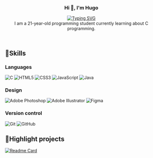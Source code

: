 <div align="center">
  <h3>Hi 👋, I'm Hugo</h3> 
  
  [![Typing SVG](https://readme-typing-svg.demolab.com/?repeat=false&height=18&vCenter=true&center=true&lines=Student+at+19+school)](https://git.io/typing-svg)\
  I am a 21-year-old programming student currently learning about C programming.
</div>
<br/>
<!--
<div align="center">
  <a href="https://github.com/anuraghazra/github-readme-stats">
  <img height=200 align="center" src="https://github-readme-stats.vercel.app/api?username=Tayra-dev&rank_icon=github&theme=nord&show_icons=true" />
  </a>
  <a href="https://github.com/anuraghazra/convoychat">
    <img height=200 align="center" src="https://github-readme-stats.vercel.app/api/top-langs?username=Tayra-dev&layout=compact&langs_count=8&card_width=320&theme=nord" />
  </a>
</div>
-->

## 📑Skills
### Languages
<p>

  ![C](https://img.shields.io/badge/c-%2300599C.svg?style=for-the-badge&logo=c&logoColor=white)
  ![HTML5](https://img.shields.io/badge/html5-%23E34F26.svg?style=for-the-badge&logo=html5&logoColor=white)
  ![CSS3](https://img.shields.io/badge/css3-%231572B6.svg?style=for-the-badge&logo=css3&logoColor=white)
  ![JavaScript](https://img.shields.io/badge/javascript-%23323330.svg?style=for-the-badge&logo=javascript&logoColor=%23F7DF1E)
  ![Java](https://img.shields.io/badge/java-%23ED8B00.svg?style=for-the-badge&logo=openjdk&logoColor=white)
</p>

### Design
<p>
  
  ![Adobe Photoshop](https://img.shields.io/badge/adobe%20photoshop-%2331A8FF.svg?style=for-the-badge&logo=adobe%20photoshop&logoColor=white)
  ![Adobe Illustrator](https://img.shields.io/badge/adobe%20illustrator-%23FF9A00.svg?style=for-the-badge&logo=adobe%20illustrator&logoColor=white)
  ![Figma](https://img.shields.io/badge/figma-%23F24E1E.svg?style=for-the-badge&logo=figma&logoColor=white)
</p>

### Version control
<p>
  
  ![Git](https://img.shields.io/badge/git-%23F05033.svg?style=for-the-badge&logo=git&logoColor=white)
  ![GitHub](https://img.shields.io/badge/github-%23121011.svg?style=for-the-badge&logo=github&logoColor=white)
</p>

## 📁Highlight projects
[![Readme Card](https://github-readme-stats.vercel.app/api/pin/?username=antoine-2beco&repo=minishell)](https://github.com/antoine-2beco/minishell)
